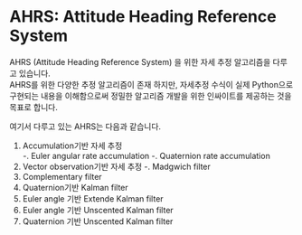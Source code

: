 # AHRS: Attitude Heading Reference System 
AHRS (Attitude Heading Reference System) 을 위한 자세 추정 알고리즘을 다루고 있습니다.  
AHRS를 위한 다양한 추정 알고리즘이 존재 하지만, 
자세추정 수식이 실제 Python으로 구현되는 내용을 이해함으로써 정밀한 알고리즘 개발을 위한 인싸이트를 제공하는 것을 목표로 합니다.

여기서 다루고 있는 AHRS는 다음과 같습니다.
1) Accumulation기반 자세 추정   
-. Euler angular rate accumulation
-. Quaternion rate accumulation
3) Vector observation기반 자세 추정
-. Madgwich filter
4) Complementary filter
5) Quaternion기반 Kalman filter
6) Euler angle 기반 Extende Kalman filter
7) Euler angle 기반 Unscented Kalman filter
8) Quaternion 기반 Unscented Kalman filter 
